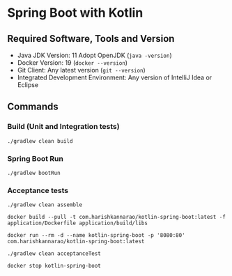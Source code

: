# Spring Boot with Kotlin

## Required Software, Tools and Version
* Java JDK Version: 11 Adopt OpenJDK (`java -version`)
* Docker Version: 19 (`docker --version`)
* Git Client: Any latest version (`git --version`)
* Integrated Development Environment: Any version of IntelliJ Idea or Eclipse

## Commands

### Build (Unit and Integration tests)

    ./gradlew clean build

### Spring Boot Run
    
    ./gradlew bootRun
    
### Acceptance tests

    ./gradlew clean assemble
    
    docker build --pull -t com.harishkannarao/kotlin-spring-boot:latest -f application/Dockerfile application/build/libs
    
    docker run --rm -d --name kotlin-spring-boot -p '8080:80' com.harishkannarao/kotlin-spring-boot:latest
    
    ./gradlew clean acceptanceTest
    
    docker stop kotlin-spring-boot
